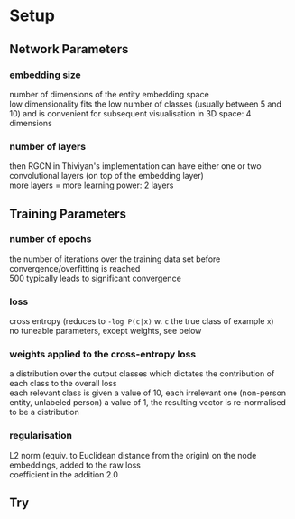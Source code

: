 # Setup



## Network Parameters

### embedding size
  number of dimensions of the entity embedding space <br>
  low dimensionality fits the low number of classes (usually between 5 and 10) and is convenient for subsequent visualisation in 3D space: 4 dimensions
  
  
### number of layers
  then RGCN in Thiviyan's implementation can have either one or two convolutional layers (on top of the embedding layer) <br>
  more layers = more learning power: 2 layers


## Training Parameters

### number of epochs
  the number of iterations over the training data set before convergence/overfitting is reached <br>
  500 typically leads to significant convergence
  
  
### loss
  cross entropy (reduces to `-log P(c|x)` w. `c` the true class of example `x`) <br>
  no tuneable parameters, except weights, see below
  
### weights applied to the cross-entropy loss
  a distribution over the output classes which dictates the contribution of each class to the overall loss <br>
  each relevant class is given a value of 10, each irrelevant one (non-person entity, unlabeled person) a value of 1, 
  the resulting vector is re-normalised to be a distribution
  

### regularisation
  L2 norm (equiv. to Euclidean distance from the origin) on the node embeddings, added to the raw loss <br>
  coefficient in the addition 2.0

## Try
